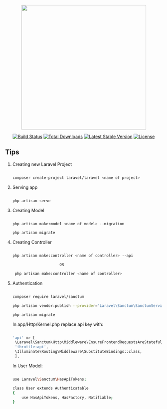 <p align="center"><a href="https://laravel.com" target="_blank"><img src="https://raw.githubusercontent.com/laravel/art/master/logo-lockup/5%20SVG/2%20CMYK/1%20Full%20Color/laravel-logolockup-cmyk-red.svg" width="400"></a></p>

<p align="center">
<a href="https://travis-ci.org/laravel/framework"><img src="https://travis-ci.org/laravel/framework.svg" alt="Build Status"></a>
<a href="https://packagist.org/packages/laravel/framework"><img src="https://img.shields.io/packagist/dt/laravel/framework" alt="Total Downloads"></a>
<a href="https://packagist.org/packages/laravel/framework"><img src="https://img.shields.io/packagist/v/laravel/framework" alt="Latest Stable Version"></a>
<a href="https://packagist.org/packages/laravel/framework"><img src="https://img.shields.io/packagist/l/laravel/framework" alt="License"></a>
</p>

## Tips

1. Creating new Laravel Project

   ```sh

   composer create-project laravel/laravel <name of project>

   ```

2. Serving app

   ```sh

   php artisan serve

   ```
3. Creating Model

   ```sh

   php artisan make:model <name of model> --migration

   php artisan migrate

   ```
4. Creating Controller

   ```sh

   php artisan make:controller <name of controller> --api

                        OR

    php artisan make:controller <name of controller>

   ```

4. Authentication

   ```sh

   composer require laravel/sanctum

   php artisan vendor:publish --provider="Laravel\Sanctum\SanctumServiceProvider"

   php artisan migrate

   ```
   In app/Http/Kernel.php replace api key with:

   ```sh
   
   'api' => [
    \Laravel\Sanctum\Http\Middleware\EnsureFrontendRequestsAreStateful::class,
    'throttle:api',
    \Illuminate\Routing\Middleware\SubstituteBindings::class,
    ],

    ```
    In User Model:
    ```sh

    use Laravel\Sanctum\HasApiTokens;

    class User extends Authenticatable
    {
        use HasApiTokens, HasFactory, Notifiable;
    }

    ```